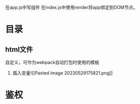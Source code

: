 在app.js中写组件
在index.js中使用render将app绑定到DOM节点。

# 目录
## html文件
自定义，可作为webpack自动打包时使用的模板
1. 插入变量![[Pasted image 20230529175821.png]]

# 鉴权
